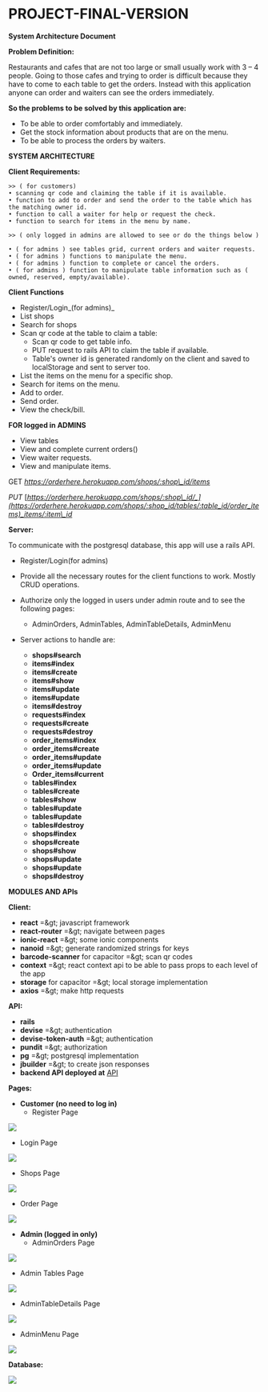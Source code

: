# PROJECT-FINAL-VERSION

**System Architecture Document**

**Problem Definition:**

Restaurants and cafes that are not too large or small usually work with 3 – 4 people. Going to those cafes and trying to order is difficult because they have to come to each table to get the orders. Instead with this application anyone can order and waiters can see the orders immediately.

**So the problems to be solved by this application are:**

- To be able to order comfortably and immediately.
- Get the stock information about products that are on the menu.
- To be able to process the orders by waiters.

**SYSTEM ARCHITECTURE**

**Client Requirements:**

    >> ( for customers)
    • scanning qr code and claiming the table if it is available.
    • function to add to order and send the order to the table which has the matching owner id.
    • function to call a waiter for help or request the check.
    • function to search for items in the menu by name.
    
    >> ( only logged in admins are allowed to see or do the things below )

    • ( for admins ) see tables grid, current orders and waiter requests.
    • ( for admins ) functions to manipulate the menu.
    • ( for admins ) function to complete or cancel the orders.
    • ( for admins ) function to manipulate table information such as ( owned, reserved, empty/available).
 
 **Client Functions**
- Register/Login_(for admins)_
- List shops
- Search for shops
- Scan qr code at the table to claim a table:
  - Scan qr code to get table info.
  - PUT request to rails API to claim the table if available.
  - Table&#39;s owner id is generated randomly on the client and saved to localStorage and sent to server too.
- List the items on the menu for a specific shop.
- Search for items on the menu.
- Add to order.
- Send order.
- View the check/bill.

**FOR logged in ADMINS**
  - View tables
  - View and complete current orders()
  - View waiter requests.
  - View and manipulate items.

GET _https://orderhere.herokuapp.com/shops/:shop\_id/items_

_PUT_ [_https://orderhere.herokuapp.com/shops/:shop\_id/_](https://orderhere.herokuapp.com/shops/:shop_id/tables/:table_id/order_items)_items/:item\_id_

**Server:**

To communicate with the postgresql database, this app will use a rails API.

- Register/Login(for admins)
- Provide all the necessary routes for the client functions to work. Mostly CRUD operations.
- Authorize only the logged in users under admin route and to see the following pages:
  - AdminOrders, AdminTables, AdminTableDetails, AdminMenu

- Server actions to handle are:
  - **shops#search**
  - **items#index**
  - **items#create**
  - **items#show**
  - **items#update**
  - **items#update**
  - **items#destroy**
  - **requests#index**
  - **requests#create**
  - **requests#destroy**
  - **order\_items#index**
  - **order\_items#create**
  - **order\_items#update**
  - **order\_items#update**
  - **Order\_items#current**
  - **tables#index**
  - **tables#create**
  - **tables#show**
  - **tables#update**
  - **tables#update**
  - **tables#destroy**
  - **shops#index**
  - **shops#create**
  - **shops#show**
  - **shops#update**
  - **shops#update**
  - **shops#destroy**
  
**MODULES AND APIs**

**Client:**

- **react** =\&gt; javascript framework
- **react-router** =\&gt; navigate between pages
- **ionic-react** =\&gt; some ionic components
- **nanoid** =\&gt; generate randomized strings for keys
- **barcode-scanner** for capacitor =\&gt; scan qr codes
- **context** =\&gt; react context api to be able to pass props to each level of the app
- **storage** for capacitor =\&gt; local storage implementation
- **axios** =\&gt; make http requests

**API:**

- **rails**
- **devise** =\&gt; authentication
- **devise-token-auth** =\&gt; authentication
- **pundit** =\&gt; authorization
- **pg** =\&gt; postgresql implementation
- **jbuilder** =\&gt; to create json responses
- **backend API deployed at** [API](https://orderhere.herokuapp.com/shops/:shop_id/tables/:table_id/order_items)

**Pages:**

- **Customer (no need to log in)**
  - Register Page

![](images/register.PNG)

  - Login Page

![](images/login.png)

  - Shops Page

![](images/1.png)

  - Order Page

![](images/2.png)

- **Admin (logged in only)**
  - AdminOrders Page

![](RackMultipart20220608-1-sbat6w_html_a15e0bc042c3774.png)

  - Admin Tables Page

![](RackMultipart20220608-1-sbat6w_html_c5afd90bca8fab40.png)

  - AdminTableDetails Page

![](RackMultipart20220608-1-sbat6w_html_b45429032163f09d.png)

  - AdminMenu Page

![](RackMultipart20220608-1-sbat6w_html_1120587e4359102e.png)

**Database:**

![](RackMultipart20220608-1-sbat6w_html_de55ae0b9787bdc1.png)

